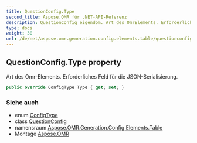 ```yaml
---
title: QuestionConfig.Type
second_title: Aspose.OMR für .NET-API-Referenz
description: QuestionConfig eigendom. Art des OmrElements. Erforderliches Feld für die JSONSerialisierung.
type: docs
weight: 30
url: /de/net/aspose.omr.generation.config.elements.table/questionconfig/type/
---
```

## QuestionConfig.Type property

Art des Omr-Elements. Erforderliches Feld für die JSON-Serialisierung.

```csharp
public override ConfigType Type { get; set; }
```

### Siehe auch

* enum [ConfigType](../../../aspose.omr.generation.config.enums/configtype/)
* class [QuestionConfig](../)
* namensraum [Aspose.OMR.Generation.Config.Elements.Table](../../questionconfig/)
* Montage [Aspose.OMR](../../../)


